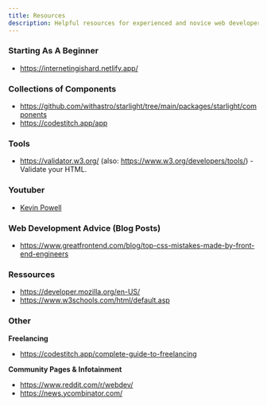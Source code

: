 ```yaml
---
title: Resources
description: Helpful resources for experienced and novice web developers.
---
```



### Starting As A Beginner

- https://internetingishard.netlify.app/

  
### Collections of Components

- https://github.com/withastro/starlight/tree/main/packages/starlight/components
- https://codestitch.app/app

### Tools

- https://validator.w3.org/ (also: https://www.w3.org/developers/tools/) - Validate your HTML.

### Youtuber

- [Kevin Powell](https://www.youtube.com/@KevinPowell)

### Web Development Advice (Blog Posts)

- https://www.greatfrontend.com/blog/top-css-mistakes-made-by-front-end-engineers

### Ressources

- https://developer.mozilla.org/en-US/
- https://www.w3schools.com/html/default.asp

### Other

**Freelancing**

- https://codestitch.app/complete-guide-to-freelancing

**Community Pages & Infotainment**

- https://www.reddit.com/r/webdev/
- https://news.ycombinator.com/